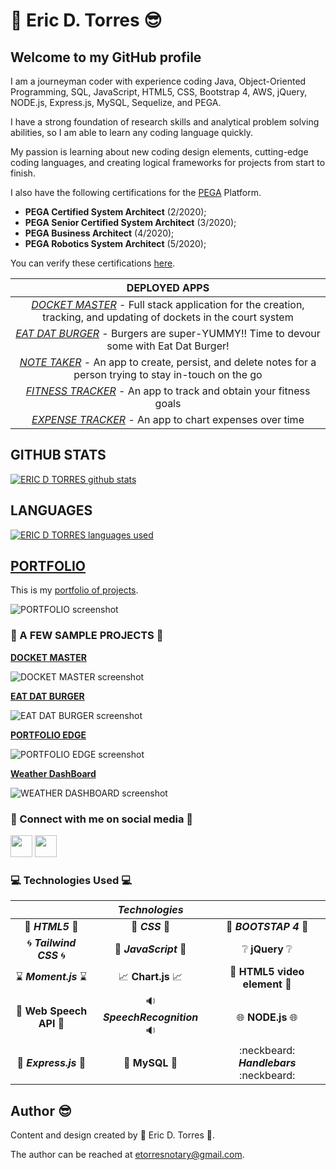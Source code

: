 # :green_heart: **Eric D. Torres** :sunglasses:

## Welcome to my GitHub profile

I am a journeyman coder with experience coding Java, Object-Oriented Programming, SQL, JavaScript, HTML5, CSS, Bootstrap 4, AWS, jQuery, NODE.js, Express.js, MySQL, Sequelize, and PEGA.

I have a strong foundation of research skills and analytical problem solving abilities, so I am able to learn any coding language quickly.

My passion is learning about new coding design elements, cutting-edge coding languages, and creating logical frameworks for projects from start to finish.

I also have the following certifications for the [PEGA](https://www.pega.com/?&utm_source=google&utm_medium=cpc&utm_campaign=Global_Brand_Exact&utm_term=pega%20systems&gloc=9025148&utm_content=pcrid%7c385502811043%7cpkw%7ckwd-299862464821%7cpmt%7ce%7cpdv%7cc%7c&gclid=Cj0KCQjwpZT5BRCdARIsAGEX0zlwEUJ1pHSIwyw83GZ1JUE6MsvC_rgS5LZ5nMBXMs6UlznUQ6ERP54aAqQ2EALw_wcB&gclsrc=aw.ds) Platform.

- **PEGA Certified System Architect** (2/2020);
- **PEGA Senior Certified System Architect** (3/2020);
- **PEGA Business Architect** (4/2020);
- **PEGA Robotics System Architect** (5/2020);

You can verify these certifications [here](https://academy.pega.com/verify-certification?fname=eric&lname=torres).

|                                                                       **DEPLOYED APPS**                                                                       |
| :-----------------------------------------------------------------------------------------------------------------------------------------------------------: |
|  _[DOCKET MASTER](https://pure-atoll-36836.herokuapp.com/)_ - Full stack application for the creation, tracking, and updating of dockets in the court system  |
|              _[EAT DAT BURGER](https://hidden-garden-02467.herokuapp.com/)_ - Burgers are super-YUMMY!! Time to devour some with Eat Dat Burger!              |
| _[NOTE TAKER](https://whispering-headland-90384.herokuapp.com/)_ - An app to create, persist, and delete notes for a person trying to stay in-touch on the go |
|          _[FITNESS TRACKER](https://boiling-ridge-17711.herokuapp.com/?id=5fadf249008b350017ba41e3)_ - An app to track and obtain your fitness goals          |
|                             _[EXPENSE TRACKER](https://arcane-garden-81125.herokuapp.com/)_ - An app to chart expenses over time                              |

## GITHUB STATS

[![ERIC D TORRES github stats](https://github-readme-stats.vercel.app/api?username=etorres-revature)](https://github.com/etorres-revature/github-readme-stats)

## LANGUAGES

[![ERIC D TORRES languages used](https://github-readme-stats.vercel.app/api/top-langs?username=etorres-revature)](https://github.com/etorres-revature/github-readme-stats)

## [PORTFOLIO](https://etorres-revature.github.io/Responsive_Portfolio/portfolio.html)

This is my [portfolio of projects](https://etorres-revature.github.io/Responsive_Portfolio/portfolio.html).

![PORTFOLIO screenshot](https://user-images.githubusercontent.com/59744847/92795207-d0525000-f375-11ea-92bb-d56d1f33b2bb.png)

### :rainbow: A FEW SAMPLE PROJECTS :rainbow:

**[DOCKET MASTER](https://github.com/etorres-revature/Docket_Master)**

![DOCKET MASTER screenshot](https://user-images.githubusercontent.com/59744847/98450958-fc384a80-2106-11eb-88dd-0588c3788dcf.png)

**[EAT DAT BURGER](https://github.com/etorres-revature/Eat_Dat_Burger)**

![EAT DAT BURGER screenshot](https://user-images.githubusercontent.com/59744847/96275976-077cd800-0f98-11eb-9160-f35cba26b0a7.png)

**[PORTFOLIO EDGE](https://github.com/etorres-revature/Lucky_Mountaineers)**

![PORTFOLIO EDGE screenshot](https://user-images.githubusercontent.com/59744847/92795196-ce888c80-f375-11ea-93a2-2e42f5c98013.png)

**[Weather DashBoard](https://github.com/etorres-revature/Weather_Dashboard)**

![WEATHER DASHBOARD screenshot](https://user-images.githubusercontent.com/59744847/92795201-cf212300-f375-11ea-9e5e-33754bf26fcb.png)

### :tiger: Connect with me on social media :penguin:

<a href="https://github.com/etorres-revature" alt="Eric D. Torres | GitHub"><img src="https://user-images.githubusercontent.com/59744847/92795129-c29cca80-f375-11ea-9f74-008d87a435f2.png" height="35px" width="35px"/></a> <a href="https://www.linkedin.com/in/ericdtorres/" alt="Eric D. Torres | LinkedIn"><img src="https://user-images.githubusercontent.com/59744847/92795155-c7fa1500-f375-11ea-805c-14f3234feef8.png" height="35px" width="35px"/></a>

### :computer: Technologies Used :computer:

|                                                       |                           _Technologies_                            |                                                            |
| :---------------------------------------------------: | :-----------------------------------------------------------------: | :--------------------------------------------------------: |
|               :memo: **_HTML5_** :memo:               |                        :art: **_CSS_** :art:                        |               :shoe: **_BOOTSTAP 4_** :shoe:               |
|        :cyclone: **_Tailwind CSS_** :cyclone:         |               :sparkler: **_JavaScript_** :sparkler:                |        :grey_question: **jQuery** :grey_question:          |
|        :hourglass: **_Moment.js_** :hourglass:        | :chart_with_upwards_trend: **Chart.js** :chart_with_upwards_trend:  |   :movie_camera: **HTML5 video element** :movie_camera:    |
| :speech_balloon: **Web Speech API** :speech_balloon:  |               :sound: **_SpeechRecognition_** :sound:               | :globe_with_meridians: **NODE.js** :globe_with_meridians:  |
|       :satellite: **_Express.js_** :satellite:        |                :card_index: **MySQL** :card_index:                  |          :neckbeard: **_Handlebars_** :neckbeard:          |

## Author :sunglasses:

Content and design created by :green_heart: Eric D. Torres :green_heart:.

The author can be reached at etorresnotary@gmail.com.
